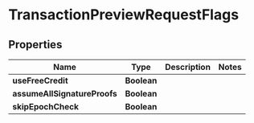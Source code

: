 

# TransactionPreviewRequestFlags


## Properties

| Name | Type | Description | Notes |
|------------ | ------------- | ------------- | -------------|
|**useFreeCredit** | **Boolean** |  |  |
|**assumeAllSignatureProofs** | **Boolean** |  |  |
|**skipEpochCheck** | **Boolean** |  |  |



